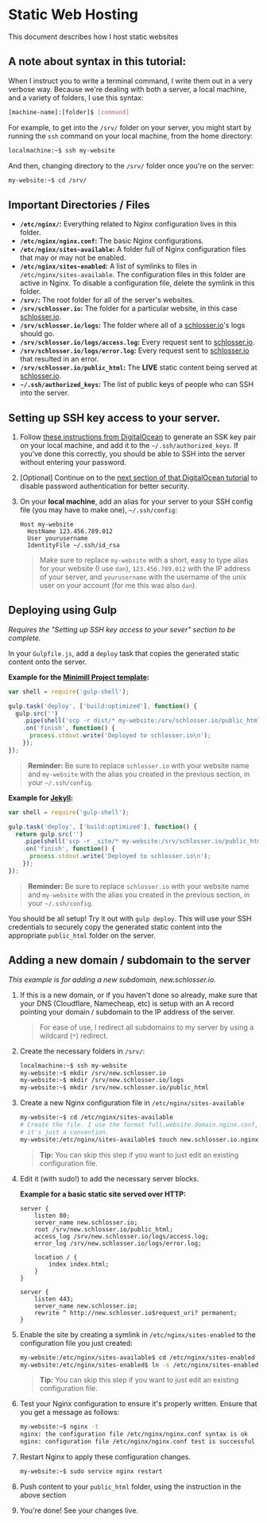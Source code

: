# Static Web Hosting
This document describes how I host static websites 

## A note about syntax in this tutorial:

When I instruct you to write a terminal command, I write them out in a very verbose way. Because we're dealing with both a server, a local machine, and a variety of folders, I use this syntax:

```bash
[machine-name]:[folder]$ [command]
```

For example, to get into the `/srv/` folder on your server, you might start by running the `ssh` command on your local machine, from the home directory:

```bash
localmachine:~$ ssh my-website
```

And then, changing directory to the `/srv/` folder once you're on the server:

```bash
my-website:~$ cd /srv/
```

## Important Directories / Files

- **`/etc/nginx/`:** Everything related to Nginx configuration lives in this folder.
- **`/etc/nginx/nginx.conf`:** The basic Nginx configurations.
- **`/etc/nginx/sites-available`:** A folder full of Nginx configuration files that may or may not be enabled.
- **`/etc/nginx/sites-enabled`:** A list of symlinks to files in `/etc/nginx/sites-available`.  The configuration files in this folder are active in Nginx.  To disable a configuration file, delete the symlink in this folder.
- **`/srv/`:** The root folder for all of the server's websites.
- **`/srv/schlosser.io`:** The folder for a particular website, in this case [schlosser.io][schlosser].
- **`/srv/schlosser.io/logs`:** The folder where all of a [schlosser.io][schlosser]'s logs should go.
- **`/srv/schlosser.io/logs/access.log`:** Every request sent to [schlosser.io][schlosser].
- **`/srv/schlosser.io/logs/error.log`:** Every request sent to [schlosser.io][schlosser] that resulted in an error.
- **`/srv/schlosser.io/public_html`:** The **LIVE** static content being served at [schlosser.io][schlosser].
- **`~/.ssh/authorized_keys`:** The list of public keys of people who can SSH into the server.

## Setting up SSH key access to your server.

1. Follow [these instructions from DigitalOcean](https://www.digitalocean.com/community/tutorials/initial-server-setup-with-ubuntu-16-04#step-four-—-add-public-key-authentication-(recommended)) to generate an SSK key pair on your local machine, and add it to the `~/.ssh/authorized_keys`. If you've done this correctly, you should be able to SSH into the server without entering your password.

2. [Optional] Continue on to the [next section of that DigitalOcean tutorial](https://www.digitalocean.com/community/tutorials/initial-server-setup-with-ubuntu-16-04#step-five-—-disable-password-authentication-(recommended)) to disable password authentication for better security.

3. On your **local machine**, add an alias for your server to your SSH config file (you may have to make one), `~/.ssh/config`:

    ```
    Host my-website
      HostName 123.456.789.012
      User yourusername
      IdentityFile ~/.ssh/id_rsa
    ```

    > Make sure to replace `my-website` with a short, easy to type alias for your website (I use `dan`), `123.456.789.012` with the IP address of your server, and `yourusername` with the username of the unix user on your account (for me this was also `dan`).

## Deploying using Gulp

_Requires the "Setting up SSH key access to your sever" section to be complete._

In your `Gulpfile.js`, add a `deploy` task that copies the generated static content onto the server.

**Example for the [Minimill Project template](https://github.com/minimill/project-template):**

```js
var shell = require('gulp-shell');

gulp.task('deploy', ['build:optimized'], function() {
  gulp.src('')
    .pipe(shell('scp -r dist/* my-website:/srv/schlosser.io/public_html/'))
    .on('finish', function() {
      process.stdout.write('Deployed to schlosser.io\n');
    });
});
```

> **Reminder:** Be sure to replace `schlosser.io` with your website name and `my-website` with the alias you created in the previous section, in your `~/.ssh/config`.

**Example for [Jekyll](https://github.com/minimill/project-template/tree/jekyll):**

```js
var shell = require('gulp-shell');

gulp.task('deploy', ['build:optimized'], function() {
  return gulp.src('')
    .pipe(shell('scp -r _site/* my-website:/srv/schlosser.io/public_html/'))
    .on('finish', function() {
      process.stdout.write('Deployed to schlosser.io\n');
    });
});
```

> **Reminder:** Be sure to replace `schlosser.io` with your website name and `my-website` with the alias you created in the previous section, in your `~/.ssh/config`.

You should be all setup!  Try it out with `gulp deploy`.  This will use your SSH credentials to securely copy the generated static content into the appropriate `public_html` folder on the server.

## Adding a new domain / subdomain to the server

_This example is for adding a new subdomain, new.schlosser.io._

1. If this is a new domain, or if you haven't done so already, make sure that your DNS (Cloudflare, Namecheap, etc) is setup with an A record pointing your domain / subdomain to the IP address of the server.  

    > For ease of use, I redirect all subdomains to my server by using a wildcard (`*`) redirect.

2. Create the necessary folders in `/srv/`:

    ```bash
    localmachine:~$ ssh my-website
    my-website:~$ mkdir /srv/new.schlosser.io
    my-website:~$ mkdir /srv/new.schlosser.io/logs
    my-website:~$ mkdir /srv/new.schlosser.io/public_html
    ```

3. Create a new Nginx configuration file in `/etc/nginx/sites-available`
    
    ```bash
    my-website:~$ cd /etc/nginx/sites-available
    # Create the file. I use the format full.website.domain.nginx.conf, but
    # it's just a convention.
    my-website:/etc/nginx/sites-available$ touch new.schlosser.io.nginx.conf
    ```

    > **Tip:** You can skip this step if you want to just edit an existing configuration file.

4. Edit it (with sudo!) to add the necessary server blocks.

    **Example for a basic static site served over HTTP:**
    ```nginx
    server {
        listen 80;
        server_name new.schlosser.io;
        root /srv/new.schlosser.io/public_html;
        access_log /srv/new.schlosser.io/logs/access.log;
        error_log /srv/new.schlosser.io/logs/error.log;

        location / {
            index index.html;
        }
    }

    server {
        listen 443;
        server_name new.schlosser.io;
        rewrite ^ http://new.schlosser.io$request_uri? permanent;
    }
    ```

5. Enable the site by creating a symlink in `/etc/nginx/sites-enabled` to the configuration file you just created:

    ```bash
    my-website:/etc/nginx/sites-available$ cd /etc/nginx/sites-enabled
    my-website:/etc/nginx/sites-enabled$ ln -s /etc/nginx/sites-enabled/new.schlosser.io.nginx.conf new.schlosser.io.nginx.conf 
    ```

    > **Tip:** You can skip this step if you want to just edit an existing configuration file.

6. Test your Nginx configuration to ensure it's properly written. Ensure that you get a message as follows: 

    ```bash
    my-website:~$ nginx -t 
    nginx: the configuration file /etc/nginx/nginx.conf syntax is ok
    nginx: configuration file /etc/nginx/nginx.conf test is successful
    ```

7. Restart Nginx to apply these configuration changes.

    ```bash
    my-website:~$ sudo service nginx restart
    ```

8. Push content to your `public_html` folder, using the instruction in the above section

9. You're done! See your changes live.


[schlosser]: https://schlosser.io
